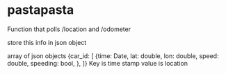 # pastapasta

Function that polls /location and /odometer

store this info in json object

array of json objects 
{car_id: [
	{time: Date, lat: double, lon: double, speed: double, speeding: bool, },
]}
Key is time stamp
value is location
